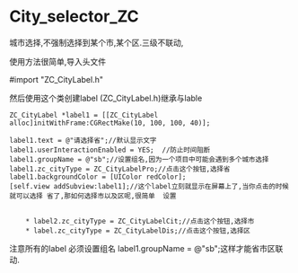 # City_selector_ZC
城市选择,不强制选择到某个市,某个区.三级不联动,

使用方法很简单,导入头文件

#import "ZC_CityLabel.h"

然后使用这个类创建label  (ZC_CityLabel.h)继承与lable 


    ZC_CityLabel *label1 = [[ZC_CityLabel alloc]initWithFrame:CGRectMake(10, 100, 100, 40)];

    label1.text = @"请选择省";//默认显示文字
    label1.userInteractionEnabled = YES;  //防止时间阻断
    label1.groupName = @"sb";//设置组名,因为一个项目中可能会遇到多个城市选择
    label1.zc_cityType = ZC_CityLabelPro;//点击这个按钮,选择省
    label1.backgroundColor = [UIColor redColor];
    [self.view addSubview:label1];//这个label立刻就显示在屏幕上了,当你点击的时候就可以选择 省了,那如何选择市以及区呢,很简单  设置 
    
    
        * label2.zc_cityType = ZC_CityLabelCit;//点击这个按钮,选择市
        * label.zc_cityType = ZC_CityLabelDis;//点击这个按钮,选择区


注意所有的label 必须设置组名  label1.groupName = @"sb";这样才能省市区联动.
